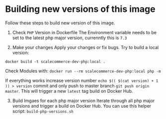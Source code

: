 # Building new versions of this image

Follow these steps to build new version of this image.

1. Check `PHP` Version in Dockerfile
The Environment variable needs to be set to the latest php major version, currenntly this is `7.3`

2. Make your changes
Apply your changes or fix bugs. Try to build a local version:

`docker build -t scalecommerce-dev-php:local .`

Check Modules with: `docker run --rm scalecommerce-dev-php:local php -m`

If everything works increase version number `echo $(( $(cat version) + 1 )) > version` commit and only push to master branch `git push origin master`. This will trigger a new `latest` tag build on Docker Hub.

3. Build Imgaes for each php major version
Iterate through all php major versions and trigger a build on Docker Hub. You can use this helper script: `build-php-versions.sh`

